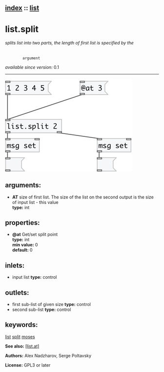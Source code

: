 [index](index.html) :: [list](category_list.html)
---

# list.split

###### splits list into two parts, the length of first list is specified by the
            argument

*available since version:* 0.1

---




[![example](../examples/img/list.split.jpg)](../examples/pd/list.split.pd)



## arguments:

* **AT**
size of first list. The size of the list on the second output is the size of
input list - this value<br>
__type:__ int<br>





## properties:

* **@at** 
Get/set split point<br>
__type:__ int<br>
__min value:__ 0<br>
__default:__ 0<br>



## inlets:

* input list 
__type:__ control<br>



## outlets:

* first sub-list of given size
__type:__ control<br>
* second sub-list
__type:__ control<br>



## keywords:

[list](keywords/list.html)
[split](keywords/split.html)
[moses](keywords/moses.html)



**See also:**
[\[list.at\]](list.at.html)




**Authors:** Alex Nadzharov, Serge Poltavsky




**License:** GPL3 or later





